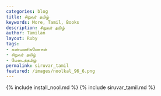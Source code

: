 ```yaml
---  
categories: blog  
title: சிறுவர் தமிழ்
keywords: More, Tamil, Books  
description: சிறுவர் தமிழ்
author: Tamilan  
layout: Ruby  
tags:     
- கண்மணிகணேசன்
- சிறுவர் தமிழ்
- மேடைத்தமிழ்
permalink: siruvar_tamil  
featured: /images/noolkal_96_6.png  
---  
```

{% include install_nool.md %} 
{% include siruvar_tamil.md %} 
